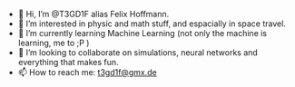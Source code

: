 - 👋 Hi, I’m @T3GD1F alias Felix Hoffmann.
- 👀 I’m interested in physic and math stuff, and espacially in space travel.
- 🌱 I’m currently learning Machine Learning (not only the machine is learning, me to ;P )
- 💞️ I’m looking to collaborate on simulations, neural networks and everything that makes fun.
- 📫 How to reach me: t3gd1f@gmx.de
